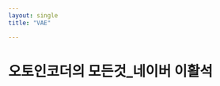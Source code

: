 ```yaml
---
layout: single
title: "VAE"

---
```








#  오토인코더의 모든것_네이버 이활석



[오토인코더의 모든것 1/3]: https://www.youtube.com/watch?v=o_peo6U7IRM
[오토인코더의 모든것 2/3]: https://www.youtube.com/watch?v=rNh2CrTFpm4
[오토인코더의 모든것 3/3]: https://www.youtube.com/watch?v=LeVkjCuUdRs&amp;t=1588s

